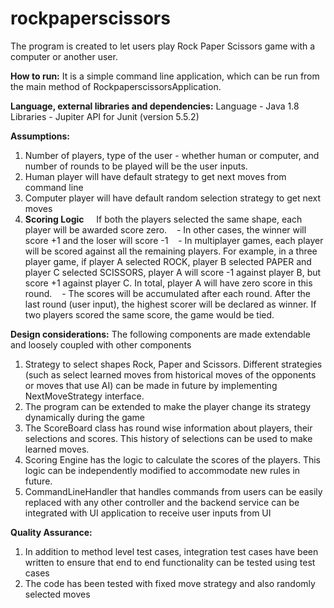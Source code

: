 # rockpaperscissors

The program is created to let users play Rock Paper Scissors game with a computer or another user.

**How to run:**
It is a simple command line application, which can be run from the main method of RockpaperscissorsApplication.

**Language, external libraries and dependencies:**
Language - Java 1.8
Libraries - Jupiter API for Junit (version 5.5.2)

**Assumptions:**

1) Number of players, type of the user - whether human or computer, and number of rounds to be played will be the user inputs.
2) Human player will have default strategy to get next moves from command line
3) Computer player will have default random selection strategy to get next moves
4) **Scoring Logic**
    If both the players selected the same shape, each player will be awarded score zero.
   - In other cases, the winner will score +1 and the loser will score -1
   - In multiplayer games, each player will be scored against all the remaining players. For example, in a three player game, if player A selected ROCK, player B selected PAPER and player C selected SCISSORS, player A will score -1 against player B, but score +1 against player C. In total, player A will have zero score in this round.
   - The scores will be accumulated after each round. After the last round (user input), the highest scorer will be declared as winner. If two players scored the same score, the game would be tied.

**Design considerations:**
The following components are made extendable and loosely coupled with other components
1) Strategy to select shapes Rock, Paper and Scissors. Different strategies (such as select learned moves from historical moves of the opponents or moves that use AI) can be made in future by implementing NextMoveStrategy interface.
2) The program can be extended to make the player change its strategy dynamically during the game
3) The ScoreBoard class has round wise information about players, their selections and scores. This history of selections can be used to make learned moves.
4) Scoring Engine has the logic to calculate the scores of the players. This logic can be independently modified to accommodate new rules in future.
5) CommandLineHandler that handles commands from users can be easily replaced with any other controller and the backend service can be integrated with UI application to receive user inputs from UI

**Quality Assurance:**
1) In addition to method level test cases, integration test cases have been written to ensure that end to end functionality can be tested using test cases
2) The code has been tested with fixed move strategy and also randomly selected moves






